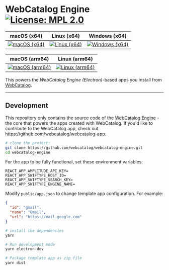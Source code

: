 # WebCatalog Engine [![License: MPL 2.0](https://img.shields.io/badge/License-MPL%202.0-brightgreen.svg)](LICENSE)

|macOS (x64)|Linux (x64)|Windows (x64)|
|---|---|---|
|[![macOS (x64)](https://github.com/webcatalog/webcatalog-engine/workflows/macOS%20(x64)/badge.svg)](https://github.com/webcatalog/webcatalog-engine/actions?query=workflow%3A%22macOS+%28x64%29%22)|[![Linux (x64)](https://github.com/webcatalog/webcatalog-engine/workflows/Linux%20(x64)/badge.svg)](https://github.com/webcatalog/webcatalog-engine/actions?query=workflow%3A%22Linux+%28x64%29%22)|[![Windows (x64)](https://github.com/webcatalog/webcatalog-engine/workflows/Windows%20(x64)/badge.svg)](https://github.com/webcatalog/webcatalog-engine/actions?query=workflow%3A%22Windows+%28x64%29%22)|

|macOS (arm64)|Linux (arm64)|
|---|---|
|[![macOS (arm64)](https://github.com/webcatalog/webcatalog-engine/workflows/macOS%20(arm64)/badge.svg)](https://github.com/webcatalog/webcatalog-engine/actions?query=workflow%3A%22macOS+%28arm64%29%22)|[![Linux (arm64)](https://github.com/webcatalog/webcatalog-engine/workflows/Linux%20(arm64)/badge.svg)](https://github.com/webcatalog/webcatalog-engine/actions?query=workflow%3A%22Linux+%28arm64%29%22)|


This powers the *WebCatalog Engine (Electron)*-based apps you install from [WebCatalog](https://webcatalog.app).

---

## Development
This repository only contains the source code of the [WebCatalog Engine](https://help.webcatalog.app/article/23-what-is-webcatalog-engine) - the core that powers the apps created with WebCatalog. If you'd like to contribute to the WebCatalog app, check out <https://github.com/webcatalog/webcatalog-app>.

```bash
# clone the project:
git clone https://github.com/webcatalog/webcatalog-engine.git
cd webcatalog-engine
```

For the app to be fully functional, set these environment variables:
```
REACT_APP_AMPLITUDE_API_KEY=
REACT_APP_SWIFTYPE_HOST_ID=
REACT_APP_SWIFTYPE_SEARCH_KEY=
REACT_APP_SWIFTYPE_ENGINE_NAME=
```

Modify `public/app.json` to change template app configuration. For example:
```json
{
  "id": "gmail",
  "name": "Gmail",
  "url": "https://mail.google.com"
}
```

```bash
# install the dependencies
yarn

# Run development mode
yarn electron-dev

# Package template app as zip file
yarn dist
```